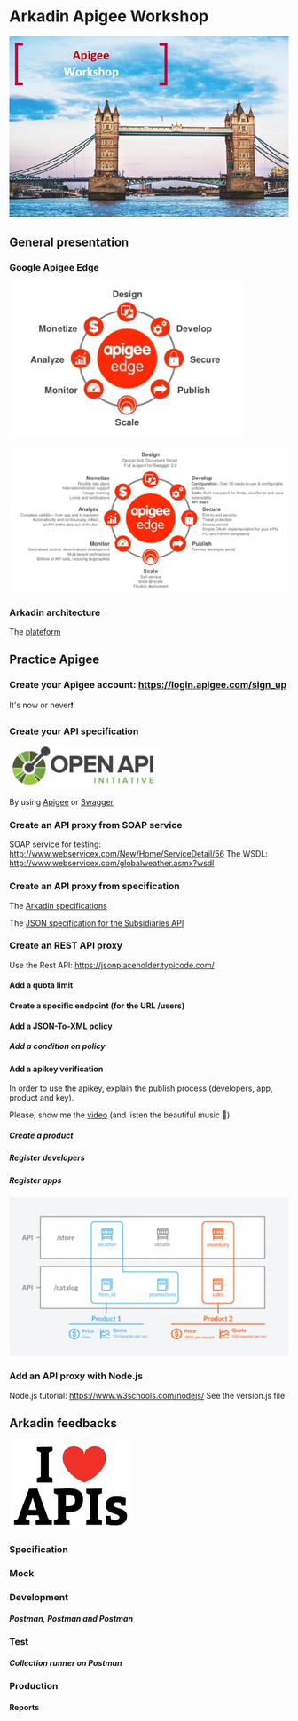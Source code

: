 # Arkadin Apigee Workshop

![alt text](./images/Arkadin.JPG)

## General presentation

### Google Apigee Edge

![alt text](./images/ApigeeOverview.JPG)

![alt text](./images/ApigeeOverview2.JPG)

### Arkadin architecture

The [plateform](https://myarkadin-my.sharepoint.com/personal/c_cosnefroy_arkadin_com/_layouts/15/onedrive.aspx?id=%2Fpersonal%2Fc_cosnefroy_arkadin_com%2FDocuments%2FArkadin-SolutionArchitecture-20170406-v0%2E1%2Epng&parent=%2Fpersonal%2Fc_cosnefroy_arkadin_com%2FDocuments)

## Practice Apigee

### Create your Apigee account: https://login.apigee.com/sign_up
It's now or never:heavy_exclamation_mark:

### Create your API specification
![alt text](./images/OpenAPI.JPG)

By using [Apigee](https://apigee.com/specs) or [Swagger](http://editor.swagger.io/#/)

### Create an API proxy from SOAP service

SOAP service for testing: http://www.webservicex.com/New/Home/ServiceDetail/56
The WSDL: http://www.webservicex.com/globalweather.asmx?wsdl

### Create an API proxy from specification

The [Arkadin specifications](https://app.swaggerhub.com/search?query=%20arkadin)

The [JSON specification for the Subsidiaries API](https://app.swaggerhub.com/apiproxy/schema/file/arkadin_api/Subsidiaries/1.0.0/swagger.json)

### Create an REST API proxy 

Use the Rest API: https://jsonplaceholder.typicode.com/

#### Add a quota limit
#### Create a specific endpoint (for the URL /users)
#### Add a JSON-To-XML policy
##### Add a condition on policy
#### Add a apikey verification
In order to use the apikey, explain the publish process (developers, app, product and key).

Please, show me the [video](https://vimeo.com/113342105) (and listen the beautiful music :hear_no_evil:)


##### Create a product
##### Register developers
##### Register apps

![alt text](./images/ApigeeProduct.JPG)

### Add an API proxy with Node.js

Node.js tutorial: https://www.w3schools.com/nodejs/
See the version.js file

## Arkadin feedbacks

![alt text](./images/IloveAPI.JPG)

### Specification
### Mock
### Development
##### Postman, Postman and Postman
### Test
##### Collection runner on Postman
### Production
#### Reports
